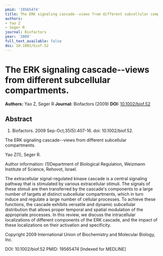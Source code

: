 ```yaml
---
pmid: '19565474'
title: The ERK signaling cascade--views from different subcellular compartments.
authors:
- Yao Z
- Seger R
journal: Biofactors
year: '2009'
full_text_available: false
doi: 10.1002/biof.52
---
```


# The ERK signaling cascade--views from different subcellular compartments.
**Authors:** Yao Z, Seger R
**Journal:** Biofactors (2009)
**DOI:** [10.1002/biof.52](https://doi.org/10.1002/biof.52)

## Abstract

1. Biofactors. 2009 Sep-Oct;35(5):407-16. doi: 10.1002/biof.52.

The ERK signaling cascade--views from different subcellular compartments.

Yao Z(1), Seger R.

Author information:
(1)Department of Biological Regulation, Weizmann Institute of Science, Rehovot, 
Israel.

The extracellular signal-regulated kinase cascade is a central signaling pathway 
that is stimulated by various extracellular stimuli. The signals of these 
stimuli are then transferred by the cascade's components to a large number of 
targets at distinct subcellular compartments, which in turn induce and regulate 
a large number of cellular processes. To achieve these functions, the cascade 
exhibits versatile and dynamic subcellular distribution that allows proper 
temporal and spatial modulation of the appropriate processes. In this review, we 
discuss the intracellular localizations of different components of the ERK 
cascade, and the impact of these localizations on their activation and 
specificity.

Copyright 2009 International Union of Biochemistry and Molecular Biology, Inc.

DOI: 10.1002/biof.52
PMID: 19565474 [Indexed for MEDLINE]
